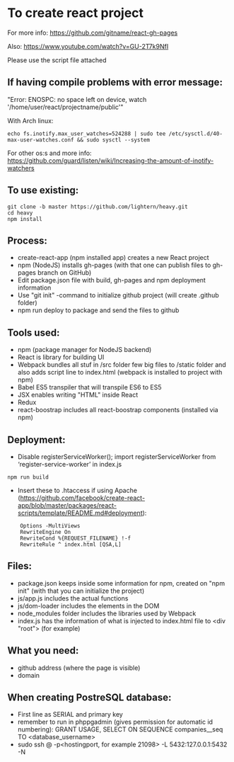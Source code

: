 # To create react project

For more info: https://github.com/gitname/react-gh-pages

Also: https://www.youtube.com/watch?v=GU-2T7k9NfI

Please use the script file attached

## If having compile problems with error message:

"Error: ENOSPC: no space left on device, watch '/home/user/react/projectname/public'"

With Arch linux:
```
echo fs.inotify.max_user_watches=524288 | sudo tee /etc/sysctl.d/40-max-user-watches.conf && sudo sysctl --system
```
For other os:s and more info: https://github.com/guard/listen/wiki/Increasing-the-amount-of-inotify-watchers


## To use existing:

```
git clone -b master https://github.com/lightern/heavy.git
cd heavy
npm install
```

## Process:

* create-react-app (npm installed app) creates a new React project
* npm (NodeJS) installs gh-pages (with that one can publish files to gh-pages branch on GitHub)
* Edit package.json file with build, gh-pages and npm deployment information
* Use "git init" -command to initialize github project (will create .github folder)
* npm run deploy to package and send the files to github

## Tools used:

* npm (package manager for NodeJS backend)
* React is library for building UI
* Webpack bundles all stuf in /src folder few big files to /static folder and also adds script line to index.html (webpack is installed to project with npm)
* Babel ES5 transpiler that will transpile ES6 to ES5
* JSX enables writing "HTML" inside React
* Redux
* react-boostrap includes all react-boostrap components (installed via npm)

## Deployment:

* Disable registerServiceWorker(); import registerServiceWorker from ‘register-service-worker’ in index.js
```
npm run build
```
* Insert these to .htaccess if using Apache (https://github.com/facebook/create-react-app/blob/master/packages/react-scripts/template/README.md#deployment):
```
    Options -MultiViews
    RewriteEngine On
    RewriteCond %{REQUEST_FILENAME} !-f
    RewriteRule ^ index.html [QSA,L]
```


## Files:

* package.json keeps inside some information for npm, created on "npm init" (with that you can initialize the project)
* js/app.js includes the actual functions
* js/dom-loader includes the elements in the DOM
* node_modules folder includes the libraries used by Webpack
* index.js has the information of what is injected to index.html file to <div "root"> (for example)

## What you need:

* github address (where the page is visible)
* domain 

## When creating PostreSQL database:
 * First line as SERIAL and primary key
 * remember to run in phppgadmin (gives permission for automatic id numbering): GRANT USAGE, SELECT ON SEQUENCE companies_<idcolumn>_seq TO <database_username>
 * sudo ssh <hostingusername>@<hostingaddress> -p<hostingport, for example 21098> -L 5432:127.0.0.1:5432 -N

